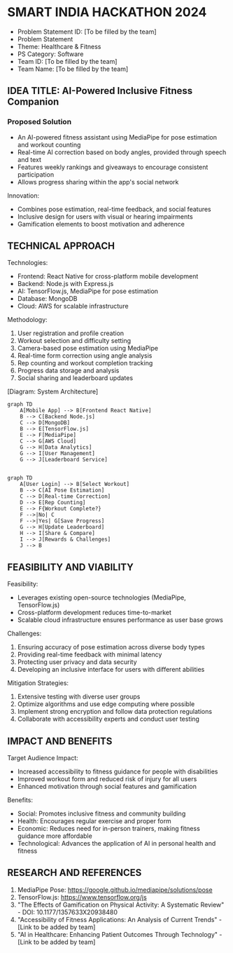 # SMART INDIA HACKATHON 2024

- Problem Statement ID: [To be filled by the team]
- Problem Statement 
- Theme: Healthcare & Fitness
- PS Category: Software
- Team ID: [To be filled by the team]
- Team Name: [To be filled by the team]

## IDEA TITLE: AI-Powered Inclusive Fitness Companion

### Proposed Solution

- An AI-powered fitness assistant using MediaPipe for pose estimation and workout counting
- Real-time AI correction based on body angles, provided through speech and text
- Features weekly rankings and giveaways to encourage consistent participation
- Allows progress sharing within the app's social network

Innovation:
- Combines pose estimation, real-time feedback, and social features
- Inclusive design for users with visual or hearing impairments
- Gamification elements to boost motivation and adherence

## TECHNICAL APPROACH

Technologies:
- Frontend: React Native for cross-platform mobile development
- Backend: Node.js with Express.js
- AI: TensorFlow.js, MediaPipe for pose estimation
- Database: MongoDB
- Cloud: AWS for scalable infrastructure

Methodology:
1. User registration and profile creation
2. Workout selection and difficulty setting
3. Camera-based pose estimation using MediaPipe
4. Real-time form correction using angle analysis
5. Rep counting and workout completion tracking
6. Progress data storage and analysis
7. Social sharing and leaderboard updates

[Diagram: System Architecture]
```mermaid
graph TD
    A[Mobile App] --> B[Frontend React Native]
    B --> C[Backend Node.js]
    C --> D[MongoDB]
    B --> E[TensorFlow.js]
    E --> F[MediaPipe]
    C --> G[AWS Cloud]
    G --> H[Data Analytics]
    G --> I[User Management]
    G --> J[Leaderboard Service]
```

```mermaid

graph TD
    A[User Login] --> B[Select Workout]
    B --> C[AI Pose Estimation]
    C --> D[Real-time Correction]
    D --> E[Rep Counting]
    E --> F{Workout Complete?}
    F -->|No| C
    F -->|Yes| G[Save Progress]
    G --> H[Update Leaderboard]
    H --> I[Share & Compare]
    I --> J[Rewards & Challenges]
    J --> B

```



## FEASIBILITY AND VIABILITY

Feasibility:
- Leverages existing open-source technologies (MediaPipe, TensorFlow.js)
- Cross-platform development reduces time-to-market
- Scalable cloud infrastructure ensures performance as user base grows

Challenges:
1. Ensuring accuracy of pose estimation across diverse body types
2. Providing real-time feedback with minimal latency
3. Protecting user privacy and data security
4. Developing an inclusive interface for users with different abilities

Mitigation Strategies:
1. Extensive testing with diverse user groups
2. Optimize algorithms and use edge computing where possible
3. Implement strong encryption and follow data protection regulations
4. Collaborate with accessibility experts and conduct user testing

## IMPACT AND BENEFITS

Target Audience Impact:
- Increased accessibility to fitness guidance for people with disabilities
- Improved workout form and reduced risk of injury for all users
- Enhanced motivation through social features and gamification

Benefits:
- Social: Promotes inclusive fitness and community building
- Health: Encourages regular exercise and proper form
- Economic: Reduces need for in-person trainers, making fitness guidance more affordable
- Technological: Advances the application of AI in personal health and fitness

## RESEARCH AND REFERENCES

1. MediaPipe Pose: https://google.github.io/mediapipe/solutions/pose
2. TensorFlow.js: https://www.tensorflow.org/js
3. "The Effects of Gamification on Physical Activity: A Systematic Review" - DOI: 10.1177/1357633X20938480
4. "Accessibility of Fitness Applications: An Analysis of Current Trends" - [Link to be added by team]
5. "AI in Healthcare: Enhancing Patient Outcomes Through Technology" - [Link to be added by team]
